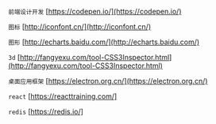 
  `前端设计开发` [https://codepen.io/](https://codepen.io/)
 
  `图标`  [http://iconfont.cn/](http://iconfont.cn/)

  `图形` [http://echarts.baidu.com/](http://echarts.baidu.com/)

  `3d`  [http://fangyexu.com/tool-CSS3Inspector.html](http://fangyexu.com/tool-CSS3Inspector.html)

  `桌面应用框架`  [https://electron.org.cn/](https://electron.org.cn/)

  `react`  [https://reacttraining.com/]

  `redis`  [https://redis.io/]
  